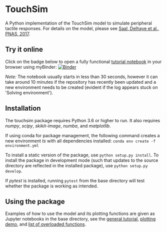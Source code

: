 # TouchSim
A Python implementation of the TouchSim model to simulate peripheral tactile responses. For details on the model, please see [Saal, Delhaye et al., PNAS, 2017](https://doi.org/10.1073/pnas.1704856114).

## Try it online

Click on the badge below to open a fully functional [tutorial notebook](./touchsim_demo.ipynb) in your browser using myBinder:
[![Binder](https://mybinder.org/badge_logo.svg)](https://mybinder.org/v2/gh/hsaal/touchsim/master?filepath=touchsim_demo.ipynb)

*Note:* The notebook usually starts in less than 30 seconds, however it can take around 10 minutes if the repository has recently been updated and a new environment needs to be created (evident if the log appears stuck on 'Solving environment').

## Installation
The touchsim package requires Python 3.6 or higher to run. It also requires *numpy*, *scipy*, *skikit-image*, *numba*, and *matplotlib*.

If using conda for package management, the following command creates a new environment *ts* with all dependencies installed:
```conda env create -f environment.yml```

To install a static version of the package, use `python setup.py install`. To install the package in development mode (such that updates to the source directory are reflected in the installed package), use `python setup.py develop`.

If *pytest* is installed, running `pytest` from the base directory will test whether the package is working as intended.

## Using the package
Examples of how to use the model and its plotting functions are given as Jupyter notebooks in the base directory, see the [general tutorial](./touchsim_demo.ipynb), [plotting demo](./touchsim_plotting.ipynb), and [list of overloaded functions](./touchsim_shortcuts.ipynb).
